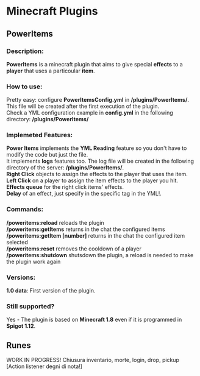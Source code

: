 # Minecraft Plugins

## PowerItems

### Description:
**PowerItems** is a minecraft plugin that aims to give special **effects** to a **player** that uses a particoular **item**.

### How to use:
Pretty easy: configure **PowerItemsConfig.yml** in **/plugins/PowerItems/**. This file will be created after the first execution of the plugin. <br>
Check a YML configuration example in **config.yml** in the following directory: **/plugins/PowerItems/**

### Implemeted Features:
**Power Items** implements the **YML Reading** feature so you don't have to modify the code but just the file. <br>
It implements **logs** features too. The log file will be created in the following directory of the server: **/plugins/PowerItems/**. <br>
**Right Click** objects to assign the effects to the player that uses the item. <br>
**Left Click** on a player to assign the item effects to the player you hit. <br>
**Effects queue** for the right click items' effects. <br>
**Delay** of an effect, just specify in the specific tag in the YML!. <br>

### Commands:
**/poweritems:reload** reloads the plugin <br>
**/poweritems:getItems** returns in the chat the configured items <br>
**/poweritems:getItem [number]** returns in the chat the configured item selected <br>
**/poweritems:reset** removes the cooldown of a player <br>
**/poweritems:shutdown** shutsdown the plugin, a reload is needed to make the plugin work again <br>

### Versions:
**1.0 data**: First version of the plugin.

### Still supported?
Yes - The plugin is based on **Minecraft 1.8** even if it is programmed in **Spigot 1.12**.

## Runes

WORK IN PROGRESS!
Chiusura inventario, morte, login, drop, pickup [Action listener degni di nota!]

